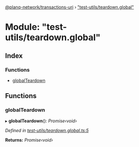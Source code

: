 [@planq-network/transactions-uri](../README.md) › ["test-utils/teardown.global"](_test_utils_teardown_global_.md)

# Module: "test-utils/teardown.global"

## Index

### Functions

* [globalTeardown](_test_utils_teardown_global_.md#globalteardown)

## Functions

###  globalTeardown

▸ **globalTeardown**(): *Promise‹void›*

*Defined in [test-utils/teardown.global.ts:5](https://github.com/planq-network/planq-sdk/blob/master/packages/sdk/transactions-uri/src/test-utils/teardown.global.ts#L5)*

**Returns:** *Promise‹void›*
